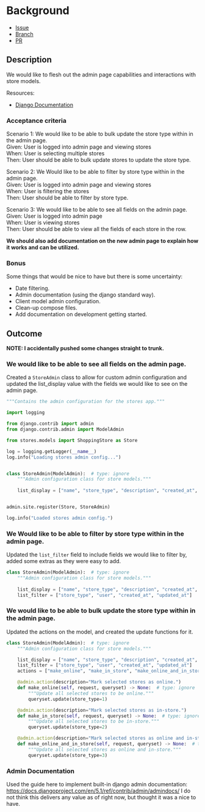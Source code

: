 # Background

- [Issue](https://github.com/Evanlab02/ShoppingListApp/issues/87)
- [Branch](https://github.com/Evanlab02/ShoppingListApp/tree/87-stores-custom-admin-configuration)
- [PR](https://github.com/Evanlab02/ShoppingListApp/pull/219)

## Description

We would like to flesh out the admin page capabilities and interactions with store models.

Resources:

- [Django Documentation](https://docs.djangoproject.com/en/5.1/ref/contrib/admin/)

### Acceptance criteria

Scenario 1: We would like to be able to bulk update the store type within in the admin page.  
Given: User is logged into admin page and viewing stores  
When: User is selecting multiple stores  
Then: User should be able to bulk update stores to update the store type.

Scenario 2: We Would like to be able to filter by store type within in the admin page.  
Given: User is logged into admin page and viewing stores  
When: User is filtering the stores  
Then: User should be able to filter by store type.

Scenario 3: We would like to be able to see all fields on the admin page.  
Given: User is logged into admin page  
When: User is viewing stores  
Then: User should be able to view all the fields of each store in the row.

**We should also add documentation on the new admin page to explain how it works and can be utilized.**

### Bonus

Some things that would be nice to have but there is some uncertainty:

- Date filtering.
- Admin documentation (using the django standard way).
- Client model admin configuration.
- Clean-up compose files.
- Add documentation on development getting started.

## Outcome

**NOTE: I accidentally pushed some changes straight to trunk.**

### We would like to be able to see all fields on the admin page.

Created a `StoreAdmin` class to allow for custom admin configuration and updated the list_display value with the fields we would like to see on the admin page.

```python
"""Contains the admin configuration for the stores app."""

import logging

from django.contrib import admin
from django.contrib.admin import ModelAdmin

from stores.models import ShoppingStore as Store

log = logging.getLogger(__name__)
log.info("Loading stores admin config...")


class StoreAdmin(ModelAdmin):  # type: ignore
    """Admin configuration class for store models."""
	
    list_display = ["name", "store_type", "description", "created_at", "updated_at", "user"]


admin.site.register(Store, StoreAdmin)

log.info("Loaded stores admin config.")
```

### We Would like to be able to filter by store type within in the admin page.  

Updated the `list_filter` field to include fields we would like to filter by, added some extras as they were easy to add.

```python
class StoreAdmin(ModelAdmin):  # type: ignore
    """Admin configuration class for store models."""
	
    list_display = ["name", "store_type", "description", "created_at", "updated_at", "user"]
    list_filter = ["store_type", "user", "created_at", "updated_at"]
```

### We would like to be able to bulk update the store type within in the admin page. 

Updated the actions on the model, and created the update functions for it.

```python
class StoreAdmin(ModelAdmin):  # type: ignore
    """Admin configuration class for store models."""

    list_display = ["name", "store_type", "description", "created_at", "updated_at", "user"]
    list_filter = ["store_type", "user", "created_at", "updated_at"]
    actions = ["make_online", "make_in_store", "make_online_and_in_store"]

    @admin.action(description="Mark selected stores as online.")
    def make_online(self, request, queryset) -> None:  # type: ignore
        """Update all selected stores to be online."""
        queryset.update(store_type=1)

    @admin.action(description="Mark selected stores as in-store.")
    def make_in_store(self, request, queryset) -> None:  # type: ignore
        """Update all selected stores to be in-store."""
        queryset.update(store_type=2)

    @admin.action(description="Mark selected stores as online and in-store.")
    def make_online_and_in_store(self, request, queryset) -> None:  # type: ignore
        """Update all selected stores as online and in-store."""
        queryset.update(store_type=3)
```

### Admin Documentation

Used the guide here to implement built-in django admin documentation: https://docs.djangoproject.com/en/5.1/ref/contrib/admin/admindocs/
I do not think this delivers any value as of right now, but thought it was a nice to have.
